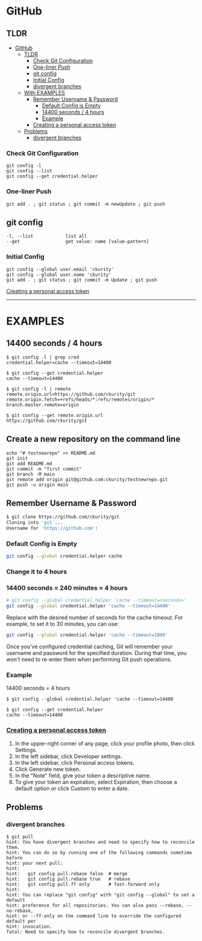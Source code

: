 # GitHub

## TLDR

- [GitHub](#github)
    - [TLDR](#tldr)
        - [Check Git Configuration](#check-git-configuration)
        - [One-liner Push](#one-liner-push)
        - [git config](#git-config)
        - [Initial Config](#initial-config)
        - [divergent branches](#divergent-branches)
    - [With EXAMPLES](#examples)
        - [Remember Username & Password](#remember-username--password)
            - [Default Config is Empty](#default-config-is-empty)
            - [14400 seconds / 4 hours](#14400-seconds--240-minutes--4-hours)
            - [Example](#example)
        - [Creating a personal access token](#creating-a-personal-access-token)
    - [Problems](#problems)
        - [divergent branches](#divergent-branches)

### Check Git Configuration
```
git config -l
git config --list
git config --get credential.helper
```
### One-liner Push
```
git add . ; git status ; git commit -m newUpdate ; git push
```

## git config
```
-l, --list            list all
--get                 get value: name [value-pattern]
```

### Initial Config
```
git config --global user.email 'ckurity'
git config --global user.name 'ckurity'
git add . ; git status ; git commit -m Update ; git push
```

[Creating a personal access token](#creating-a-personal-access-token)

-----------------------------------------

# EXAMPLES

## 14400 seconds / 4 hours
```
$ git config -l | grep cred
credential.helper=cache --timeout=14400

$ git config --get credential.helper
cache --timeout=14400

$ git config -l | remote
remote.origin.url=https://github.com/ckurity/git
remote.origin.fetch=+refs/heads/*:refs/remotes/origin/*
branch.master.remote=origin

$ git config --get remote.origin.url 
https://github.com/ckurity/git
```
## Create a new repository on the command line
```
echo "# testnewrepo" >> README.md
git init
git add README.md
git commit -m "first commit"
git branch -M main
git remote add origin git@github.com:ckurity/testnewrepo.git
git push -u origin main
```

## Remember Username & Password
```sh
$ git clone https://github.com/ckurity/git
Cloning into 'git'...
Username for 'https://github.com':
```

### Default Config is Empty
```sh
git config --global credential.helper cache
```

### Change it to 4 hours
### 14400 seconds = 240 minutes = 4 hours
```sh
# git config --global credential.helper 'cache --timeout=<seconds>'
git config --global credential.helper 'cache --timeout=14400'
```

Replace <seconds> with the desired number of seconds for the cache timeout. For example, to set it to 30 minutes, you can use:
```sh
git config --global credential.helper 'cache --timeout=1800'
```

Once you've configured credential caching, Git will remember your username and password for the specified duration. During that time, you won't need to re-enter them when performing Git push operations.

### Example
14400 seconds = 4 hours
```
$ git config --global credential.helper 'cache --timeout=14400
```
```
$ git config --get credential.helper
cache --timeout=14400
```

### [Creating a personal access token](https://docs.github.com/en/enterprise-server@3.6/authentication/keeping-your-account-and-data-secure/managing-your-personal-access-tokens)

1. In the upper-right corner of any page, click your profile photo, then click Settings.
1. In the left sidebar, click  Developer settings.
1. In the left sidebar, click Personal access tokens.
1. Click Generate new token.
1. In the "Note" field, give your token a descriptive name.
1. To give your token an expiration, select Expiration, then choose a default option or click Custom to enter a date.

## Problems

### divergent branches
```
$ git pull                                             
hint: You have divergent branches and need to specify how to reconcile them.
hint: You can do so by running one of the following commands sometime before                                                         
hint: your next pull:                                                                                                                
hint: 
hint:   git config pull.rebase false  # merge
hint:   git config pull.rebase true   # rebase
hint:   git config pull.ff only       # fast-forward only
hint: 
hint: You can replace "git config" with "git config --global" to set a default
hint: preference for all repositories. You can also pass --rebase, --no-rebase,
hint: or --ff-only on the command line to override the configured default per
hint: invocation.
fatal: Need to specify how to reconcile divergent branches.
```
